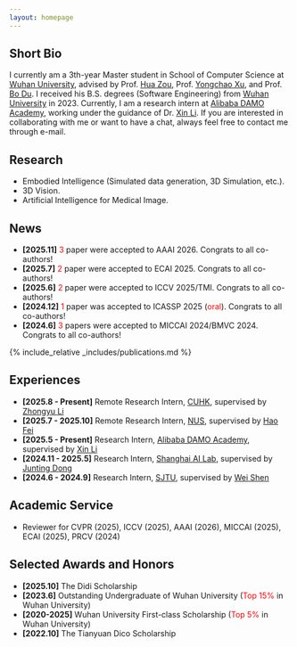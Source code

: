 ```yaml
---
layout: homepage
---
```


## Short Bio
I currently am a 3th-year Master student in School of Computer Science at [Wuhan University](https://www.whu.edu.cn/), advised by Prof. [Hua Zou](https://scholar.google.com/citations?user=6JMV8NEAAAAJ&hl=zh-CN&oi=ao), Prof. [Yongchao Xu](https://scholar.google.com/citations?user=ArIg7-0AAAAJ&hl=zh-CN&oi=ao), and Prof. [Bo Du](https://scholar.google.com/citations?user=Shy1gnMAAAAJ&hl=zh-CN&oi=ao). I received his B.S. degrees (Software Engineering) from [Wuhan University](https://www.whu.edu.cn/) in 2023. Currently, I am a research intern at [Alibaba DAMO Academy]([https://www.shlab.org.cn/](https://damo.alibaba.com/?language=zh)), working under the guidance of Dr. [Xin Li]([https://jtdong.com/](https://lixin4ever.github.io/)). If you are interested in collaborating with me or want to have a chat, always feel free to contact me through e-mail.

## Research
- Embodied Intelligence (Simulated data generation, 3D Simulation, etc.).
- 3D Vision.
- Artificial Intelligence for Medical Image.

## News
- **[2025.11]** <font color="red">3</font> paper were accepted to AAAI 2026. Congrats to all co-authors!
- **[2025.7]** <font color="red">2</font> paper were accepted to ECAI 2025. Congrats to all co-authors!
- **[2025.6]** <font color="red">2</font> paper were accepted to ICCV 2025/TMI. Congrats to all co-authors!
- **[2024.12]** <font color="red">1</font> paper was accepted to ICASSP 2025 (<font color="red">oral</font>). Congrats to all co-authors!
- **[2024.6]** <font color="red">3</font> papers were accepted to MICCAI 2024/BMVC 2024. Congrats to all co-authors!

{% include_relative _includes/publications.md %}

## Experiences
- **[2025.8 - Present]** Remote Research Intern, [CUHK](https://www.cuhk.edu.hk/chinese/), supervised by [Zhongyu Li](https://zyliatzju.github.io/)
- **[2025.7 - 2025.10]** Remote Research Intern, [NUS](https://nus.edu.sg/), supervised by [Hao Fei](https://scholar.google.com/citations?user=YGDX46AAAAAJ&hl=zh-CN)
- **[2025.5 - Present]** Research Intern, [Alibaba DAMO Academy](https://damo.alibaba.com/?language=zh), supervised by [Xin Li](https://lixin4ever.github.io/)
- **[2024.11 - 2025.5]** Research Intern, [Shanghai AI Lab](https://www.shlab.org.cn/), supervised by [Junting Dong](https://jtdong.com/)
- **[2024.6 - 2024.9]** Research Intern, [SJTU](https://www.sjtu.edu.cn/), supervised by [Wei Shen](https://scholar.google.com/citations?user=Ae2kRCEAAAAJ&hl=zh-CN)
  
## Academic Service
- Reviewer for CVPR (2025), ICCV (2025), AAAI (2026), MICCAI (2025), ECAI (2025), PRCV (2024)

## Selected Awards and Honors
- **[2025.10]** The Didi Scholarship
- **[2023.6]** Outstanding Undergraduate of Wuhan University (<span style="color: red;">Top 15%</span> in Wuhan University)   
- **[2020-2025]** Wuhan University First-class Scholarship (<span style="color: red;">Top 5%</span> in Wuhan University)   
- **[2022.10]** The Tianyuan Dico Scholarship   




